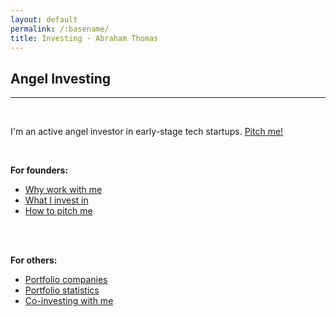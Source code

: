 ```yaml
---
layout: default
permalink: /:basename/
title: Investing · Abraham Thomas
---
```


## Angel Investing

----

<br/> 

I'm an active angel investor in early-stage tech startups. [Pitch me!](mailto:at@abrahamthomas.info)

<br/>

**For founders:**
* [Why work with me](/why-me)  
* [What I invest in](/angel-criteria)  
* [How to pitch me](/pitch-me)  
<!--* [Memos and resources](/memos)  -->

<br/>
<br/>


**For others:**
* [Portfolio companies](/portfolio-new)
* [Portfolio statistics](/portfolio-statistics)
* [Co-investing with me](/coinvest)
<!--* [Investment themes and ideas](/thesis)-->
<!--* Investment memos-->



<br/>
<br/>
<br/>
<br/>



<!--

* Investing in 2020
* The accidental trader
* Why I quit my hedge fund job
* The data revolution in finance


I've been on "both sides of the table" in both public and private markets.

In public markets, I was a portfolio manager at Simplex, a large hedge fund; I then co-founded Quandl, a data startup whose customers are hedge funds and fintechs.

In private markets, I raised $20M in venture capital for Quandl prior to our successful acquisition by Nasdaq; I also invest in and mentor other founders as an angel.


I like to think these experiences give me useful perspective on multiple intersecting worlds: capital markets, technology and entrepreneurship. 

-->
